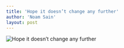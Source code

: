 ```yaml
---
title: 'Hope it doesn’t change any further'
author: 'Noam Sain'
layout: post
---
```


![Hope it doesn’t change any further](https://4.bp.blogspot.com/_8aN4krk1nsk/TG_DpT-ZQGI/AAAAAAAAAdA/uPcrQKGw-Kc/s1600/20100321.jpg "Hope it doesn’t change any further")
